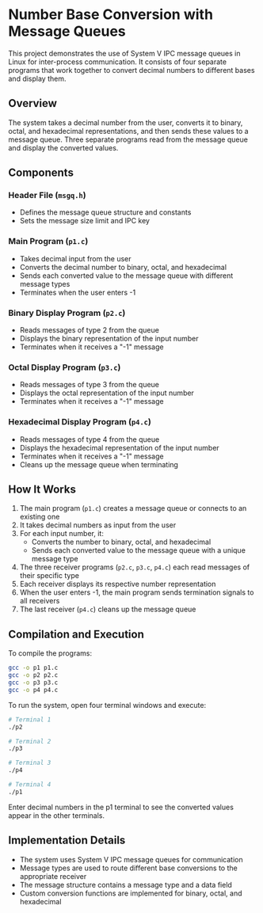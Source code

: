 # Number Base Conversion with Message Queues

This project demonstrates the use of System V IPC message queues in Linux for inter-process communication. It consists of four separate programs that work together to convert decimal numbers to different bases and display them.

## Overview

The system takes a decimal number from the user, converts it to binary, octal, and hexadecimal representations, and then sends these values to a message queue. Three separate programs read from the message queue and display the converted values.

## Components

### Header File (`msgq.h`)

- Defines the message queue structure and constants
- Sets the message size limit and IPC key

### Main Program (`p1.c`)

- Takes decimal input from the user
- Converts the decimal number to binary, octal, and hexadecimal
- Sends each converted value to the message queue with different message types
- Terminates when the user enters -1

### Binary Display Program (`p2.c`)

- Reads messages of type 2 from the queue
- Displays the binary representation of the input number
- Terminates when it receives a "-1" message

### Octal Display Program (`p3.c`)

- Reads messages of type 3 from the queue
- Displays the octal representation of the input number
- Terminates when it receives a "-1" message

### Hexadecimal Display Program (`p4.c`)

- Reads messages of type 4 from the queue
- Displays the hexadecimal representation of the input number
- Terminates when it receives a "-1" message
- Cleans up the message queue when terminating

## How It Works

1. The main program (`p1.c`) creates a message queue or connects to an existing one
2. It takes decimal numbers as input from the user
3. For each input number, it:
   - Converts the number to binary, octal, and hexadecimal
   - Sends each converted value to the message queue with a unique message type
4. The three receiver programs (`p2.c`, `p3.c`, `p4.c`) each read messages of their specific type
5. Each receiver displays its respective number representation
6. When the user enters -1, the main program sends termination signals to all receivers
7. The last receiver (`p4.c`) cleans up the message queue

## Compilation and Execution

To compile the programs:

```bash
gcc -o p1 p1.c
gcc -o p2 p2.c
gcc -o p3 p3.c
gcc -o p4 p4.c
```

To run the system, open four terminal windows and execute:

```bash
# Terminal 1
./p2

# Terminal 2
./p3

# Terminal 3
./p4

# Terminal 4
./p1
```

Enter decimal numbers in the p1 terminal to see the converted values appear in the other terminals.

## Implementation Details

- The system uses System V IPC message queues for communication
- Message types are used to route different base conversions to the appropriate receiver
- The message structure contains a message type and a data field
- Custom conversion functions are implemented for binary, octal, and hexadecimal